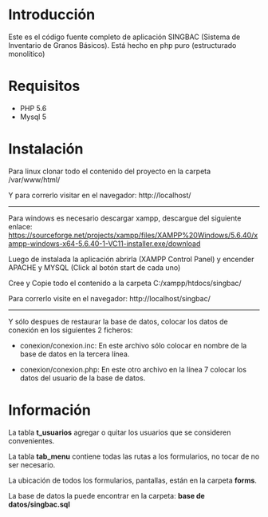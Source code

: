 # Introducción
Este es el código fuente completo de aplicación SINGBAC (Sistema de Inventario de Granos Básicos).
Está hecho en php puro (estructurado monolítico)

# Requisitos
- PHP 5.6
- Mysql 5


# Instalación

Para linux clonar todo el contenido del proyecto en la carpeta /var/www/html/ 

Y para correrlo visitar en el navegador: http://localhost/

---------------------------------------------------------------------------------------

Para windows es necesario descargar xampp, descargue del siguiente enlace:
https://sourceforge.net/projects/xampp/files/XAMPP%20Windows/5.6.40/xampp-windows-x64-5.6.40-1-VC11-installer.exe/download

Luego de instalada la aplicación abrirla (XAMPP Control Panel) y encender APACHE y MYSQL (Click al botón start de cada uno)

Cree y Copie todo el contenido a la carpeta C:/xampp/htdocs/singbac/

Para correrlo visite en el navegador: http://localhost/singbac/

---------------------------------------------------------------------------------------

Y sólo despues de restaurar la base de datos, colocar los datos de conexión en los siguientes 2 ficheros:
- conexion/conexion.inc: 
En este archivo sólo colocar en nombre de la base de datos en la tercera línea.


- conexion/conexion.php: 
En este otro archivo en la línea 7 colocar los datos del usuario de la base de datos.


# Información 
La tabla **t_usuarios** agregar o quitar los usuarios que se consideren convenientes.

La tabla **tab_menu** contiene todas las rutas a los formularios, no tocar de no ser necesario.

La ubicación de todos los formularios, pantallas, están en la carpeta **forms**.

La base de datos la puede encontrar en la carpeta: **base de datos/singbac.sql**
